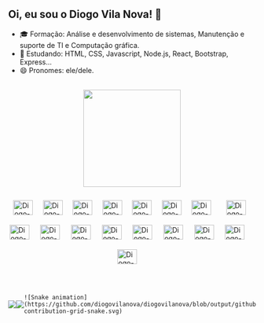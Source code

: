 ## Oi, eu sou o Diogo Vila Nova! 👋

- 🎓 Formação: Análise e desenvolvimento de sistemas, Manutenção e suporte de TI e Computação gráfica.
- 🌱 Estudando: HTML, CSS, Javascript, Node.js, React, Bootstrap, Express...
- 😄 Pronomes: ele/dele.
<br/>
<div align="center">
  <a href="https://github.com/diogovilanova">
  <img align="center" height="198" src="https://github-readme-stats.vercel.app/api/top-langs/?username=diogovilanova&layout=compact"/>
</div>
<br/>
<div style="display: flex; flex-wrap: wrap; align-items: center; justify-content: space-evenly;">
    <img align="center" alt="Diogo-HTML" height="30" width="40" style="margin: 10px 20px 10px 10px;" src="https://cdn.jsdelivr.net/gh/devicons/devicon/icons/html5/html5-plain.svg"/>
    <img align="center" alt="Diogo-CSS" height="30" width="40" style="margin: 10px 20px 10px 0px;" src="https://cdn.jsdelivr.net/gh/devicons/devicon/icons/css3/css3-plain.svg"/>
    <img align="center" alt="Diogo-Bootstrap" height="30" width="40" style="margin: 10px 20px 10px 0px;" src="https://cdn.jsdelivr.net/gh/devicons/devicon/icons/bootstrap/bootstrap-plain.svg"/>
    <img align="center" alt="Diogo-React" height="30" width="40" style="margin: 10px 20px 10px 0px;" src="https://cdn.jsdelivr.net/gh/devicons/devicon/icons/react/react-original.svg"/>
    <img align="center" alt="Diogo-JS" height="30" width="40" style="margin: 10px 20px 10px 0px;" src="https://cdn.jsdelivr.net/gh/devicons/devicon/icons/javascript/javascript-plain.svg"/>
    <img align="center" alt="Diogo-Nodejs" height="30" width="40" style="margin: 10px 20px 10px 0px;" src="https://cdn.jsdelivr.net/gh/devicons/devicon/icons/nodejs/nodejs-plain.svg"/>
    <img align="center" alt="Diogo-Express" height="30" width="40" style="margin: 10px 20px 10px 0px;" src="https://cdn.jsdelivr.net/gh/devicons/devicon/icons/express/express-original.svg"/>
    <img align="center" alt="Diogo-Illustrator" height="30" width="40" style="margin: 10px 20px 10px 10px;" src="https://cdn.jsdelivr.net/gh/devicons/devicon/icons/illustrator/illustrator-line.svg"/>
    <img align="center" alt="Diogo-Photoshop" height="30" width="40" style="margin: 10px 20px 10px 0px;" src="https://cdn.jsdelivr.net/gh/devicons/devicon/icons/photoshop/photoshop-line.svg"/>
    <img align="center" alt="Diogo-After" height="30" width="40" style="margin: 10px 20px 10px 0px;" src="https://cdn.jsdelivr.net/gh/devicons/devicon/icons/aftereffects/aftereffects-plain.svg"/>
    <img align="center" alt="Diogo-Premiere" height="30" width="40" style="margin: 10px 20px 10px 0px;" src="https://cdn.jsdelivr.net/gh/devicons/devicon/icons/premierepro/premierepro-plain.svg"/>
    <img align="center" alt="Diogo-Inkscape" height="30" width="40" style="margin: 10px 20px 10px 0px;" src="https://cdn.jsdelivr.net/gh/devicons/devicon/icons/inkscape/inkscape-plain.svg"/>
    <img align="center" alt="Diogo-Gimp" height="30" width="40" style="margin: 10px 20px 10px 0px;" src="https://cdn.jsdelivr.net/gh/devicons/devicon/icons/gimp/gimp-plain.svg"/>
    <img align="center" alt="Diogo-Figma" height="30" width="40" style="margin: 10px 20px 10px 0px;" src="https://cdn.jsdelivr.net/gh/devicons/devicon/icons/figma/figma-original.svg"/>
    <img align="center" alt="Diogo-Blender" height="30" width="40" style="margin: 10px 20px 10px 0px;" src="https://cdn.jsdelivr.net/gh/devicons/devicon/icons/blender/blender-original.svg"/>
    <img align="center" alt="Diogo-Ubuntu" height="30" width="40" style="margin: 10px 20px 10px 0px;" src="https://cdn.jsdelivr.net/gh/devicons/devicon/icons/ubuntu/ubuntu-plain.svg"/>
    <img align="center" alt="Diogo-Windows" height="30" width="40" style="margin: 10px 20px 10px 0px;" src="https://cdn.jsdelivr.net/gh/devicons/devicon/icons/windows8/windows8-original.svg"/>
</div> 
<br/>
<div style="display: flex; align-items: center; justify-content: space-around; margin-top: 20px">
    <a href="https://www.linkedin.com/in/diogo-vila-nova/" target="_blank"><img align="center" src="https://img.shields.io/badge/-LinkedIn-%230077B5?style=for-the-badge&logo=linkedin&logoColor=white" target="_blank"></a>
    <a href = "mailto:diogo.vila27@gmail.com"><img align="center" src="https://img.shields.io/badge/-Gmail-%23333?style=for-the-badge&logo=gmail&logoColor=red" target="_blank"></a>

    ![Snake animation](https://github.com/diogovilanova/diogovilanova/blob/output/github-contribution-grid-snake.svg)
</div>
